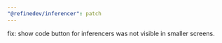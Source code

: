 ```yaml
---
"@refinedev/inferencer": patch
---
```


fix: show code button for inferencers was not visible in smaller screens.
